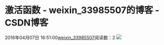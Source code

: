 # 激活函数 - weixin_33985507的博客 - CSDN博客
2016年04月07日 16:51:00[weixin_33985507](https://me.csdn.net/weixin_33985507)阅读数：2
![](https://images2015.cnblogs.com/blog/14033/201604/14033-20160407165102062-1911729803.png)
